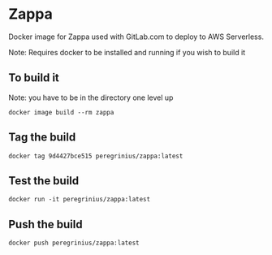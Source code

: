# Zappa

Docker image for Zappa used with GitLab.com to deploy to AWS Serverless.

Note: Requires docker to be installed and running if you wish to build it

## To build it

Note: you have to be in the directory one level up

`docker image build --rm zappa`

## Tag the build

`docker tag 9d4427bce515 peregrinius/zappa:latest`

## Test the build

`docker run -it peregrinius/zappa:latest`

## Push the build

`docker push peregrinius/zappa:latest`